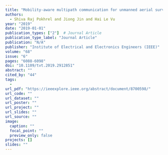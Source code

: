 ```yaml
---
title: "Mobility-aware multipath communication for unmanned aerial surveillance systems"
authors:
  - Shiva Raj Pokhrel and Jiong Jin and Hai Le Vu
year: "2019"
date: "2019-01-01"
publication_types: ["2"]  # Journal Article
publication_type_label: "Journal Article"
publication: "N/A"
publisher: "Institute of Electrical and Electronics Engineers (IEEE)"
volume: "68"
issue: "6"
pages: "6088-6098"
doi: "10.1109/tvt.2019.2912851"
abstract: ""
cited_by: "44"
tags:
  - 
url_pdf: "https://ieeexplore.ieee.org/abstract/document/8700598/"
url_code: ""
url_dataset: ""
url_poster: ""
url_project: ""
url_slides: ""
url_source: ""
image:
  caption: ""
  focal_point: ""
  preview_only: false
projects: []
slides: ""
---
```

